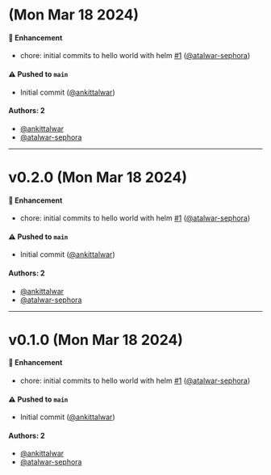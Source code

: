 # (Mon Mar 18 2024)

#### 🚀 Enhancement

- chore: initial commits to hello world with helm [#1](https://github.com/ankittalwar/hello-world-with-helm/pull/1) ([@atalwar-sephora](https://github.com/atalwar-sephora))

#### ⚠️ Pushed to `main`

- Initial commit ([@ankittalwar](https://github.com/ankittalwar))

#### Authors: 2

- [@ankittalwar](https://github.com/ankittalwar)
- [@atalwar-sephora](https://github.com/atalwar-sephora)

---

# v0.2.0 (Mon Mar 18 2024)

#### 🚀 Enhancement

- chore: initial commits to hello world with helm [#1](https://github.com/ankittalwar/hello-world-with-helm/pull/1) ([@atalwar-sephora](https://github.com/atalwar-sephora))

#### ⚠️ Pushed to `main`

- Initial commit ([@ankittalwar](https://github.com/ankittalwar))

#### Authors: 2

- [@ankittalwar](https://github.com/ankittalwar)
- [@atalwar-sephora](https://github.com/atalwar-sephora)

---

# v0.1.0 (Mon Mar 18 2024)

#### 🚀 Enhancement

- chore: initial commits to hello world with helm [#1](https://github.com/ankittalwar/hello-world-with-helm/pull/1) ([@atalwar-sephora](https://github.com/atalwar-sephora))

#### ⚠️ Pushed to `main`

- Initial commit ([@ankittalwar](https://github.com/ankittalwar))

#### Authors: 2

- [@ankittalwar](https://github.com/ankittalwar)
- [@atalwar-sephora](https://github.com/atalwar-sephora)
